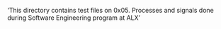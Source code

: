 ‘This directory contains test files on 0x05. Processes and signals done during Software Engineering program at ALX’
